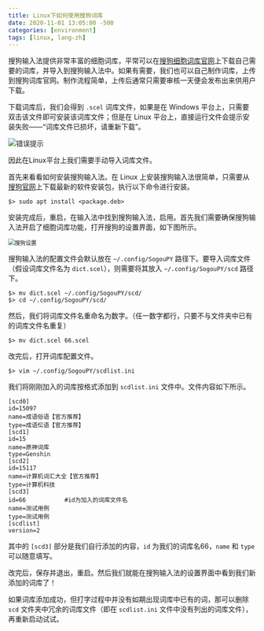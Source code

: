 ```yaml
---
title: Linux下如何使用搜狗词库
date: 2020-11-01 13:05:00 -500
categories: [environment]
tags: [linux, lang-zh]
---
```



搜狗输入法提供非常丰富的细胞词库，平常可以在[搜狗细胞词库官网](https://pinyin.sogou.com/dict/)上下载自己需要的词库，并导入到搜狗输入法中。如果有需要，我们也可以自己制作词库，上传到搜狗词库官网。制作流程简单，上传后通常只需要审核一天便会发布出来供用户下载。

下载词库后，我们会得到 `.scel` 词库文件，如果是在 Windows 平台上，只需要双击该文件即可安装该词库文件；但是在 Linux 平台上，直接运行文件会提示安装失败——“词库文件已损坏，请重新下载”。

![错误提示]({{site.url}}/assets/img/2020-11-01/error.jpg)

因此在Linux平台上我们需要手动导入词库文件。

首先来看看如何安装搜狗输入法。在 Linux 上安装搜狗输入法很简单，只需要从[搜狗官网](https://pinyin.sogou.com/linux/)上下载最新的软件安装包，执行以下命令进行安装。

```(bash)
$> sudo apt install <package.deb>
```

安装完成后，重启，在输入法中找到搜狗输入法，启用。首先我们需要确保搜狗输入法开启了细胞词库功能，打开搜狗的设置界面，如下图所示。

<img src="{{site.url}}/assets/img/2020-11-01/sougou_setting.png" alt="搜狗设置" style="zoom: 80%;" />

搜狗输入法的配置文件会默认放在 `~/.config/SogouPY` 路径下。要导入词库文件（假设词库文件名为 `dict.scel`），则需要将其放入 `~/.config/SogouPY/scd` 路径下。

```(bash)
$> mv dict.scel ~/.config/SogouPY/scd/
$> cd ~/.config/SogouPY/scd/
```

然后，我们将词库文件名重命名为数字。（任一数字都行，只要不与文件夹中已有的词库文件名重复）

```(bash)
$> mv dict.scel 66.scel
```

改完后，打开词库配置文件。

```(bash)
$> vim ~/.config/SogouPY/scdlist.ini
```

我们将刚刚加入的词库按格式添加到 `scdlist.ini` 文件中。文件内容如下所示。

```
[scd0]
id=15097
name=成语俗语【官方推荐】
type=成语伀语【官方推荐】
[scd1]
id=15
name=原神词库
type=Genshin
[scd2]
id=15117
name=计算机词汇大全【官方推荐】
type=计算机科技
[scd3]
id=66			#id为加入的词库文件名
name=测试用例
type=测试用例
[scdlist]
version=2
```

其中的 `[scd3]` 部分是我们自行添加的内容，`id` 为我们的词库名66，`name` 和 `type` 可以随意填写。

改完后，保存并退出，重启。然后我们就能在搜狗输入法的设置界面中看到我们新添加的词库了！

如果词库添加成功，但打字过程中并没有如期出现词库中已有的词，那可以删除 `scd` 文件夹中冗余的词库文件（即在 `scdlist.ini` 文件中没有列出的词库文件），再重新启动试试。



